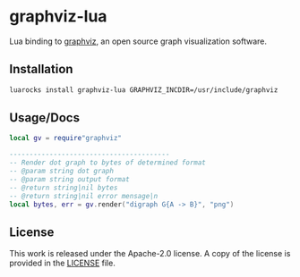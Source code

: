# graphviz-lua


Lua binding to [graphviz](https://gitlab.com/graphviz/graphviz),
an open source graph visualization software.

## Installation

```bash
luarocks install graphviz-lua GRAPHVIZ_INCDIR=/usr/include/graphviz
```

## Usage/Docs

```lua
local gv = require"graphviz"

----------------------------------------
-- Render dot graph to bytes of determined format
-- @param string dot graph
-- @param string output format
-- @return string|nil bytes
-- @return string|nil error mensage|n
local bytes, err = gv.render("digraph G{A -> B}", "png")
```

## License

This work is released under the Apache-2.0 license. A copy of the license is provided in the [LICENSE](./LICENSE) file.
